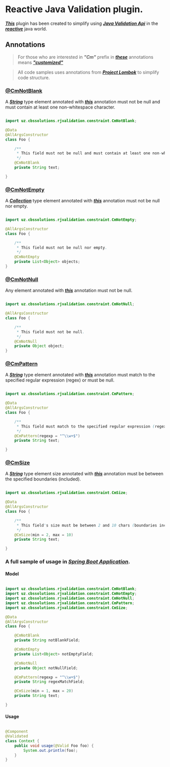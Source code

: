 # Reactive Java Validation plugin.

[***This***](https://gitlab.hayotbank.uz/mobile-back/plugins/general/rjvalidation/-/tree/master/) plugin has been 
created to simplify using [***Java Validation Api***](https://docs.oracle.com/javaee/7/api/javax/validation/package-summary.html)
in the [***reactive***](https://projectreactor.io/) java world.

## Annotations

> For those who are interested in ***"Cm"*** prefix in 
> [***these***](https://gitlab.hayotbank.uz/mobile-back/plugins/general/rjvalidation/-/tree/master/src/main/java/uz/cbssolutions/rjvalidation/constraint) 
> annotations means [***"customized"***](http://acronymsandslang.com/definition/5400387/CM-meaning.html)

> All code samples uses annotations from [***Project Lombok***](https://projectlombok.org/) to simplify code structure.

### [**@CmNotBlank**](https://gitlab.hayotbank.uz/mobile-back/plugins/general/rjvalidation/-/blob/master/src/main/java/uz/cbssolutions/rjvalidation/constraint/CmNotBlank.java)

A [***String***](https://docs.oracle.com/javase/7/docs/api/java/lang/String.html) type element annotated with
[***this***](https://gitlab.hayotbank.uz/mobile-back/plugins/general/rjvalidation/-/blob/master/src/main/java/uz/cbssolutions/rjvalidation/constraint/CmNotBlank.java) 
annotation must not be null and must contain at least one non-whitespace character.

```java

import uz.cbssolutions.rjvalidation.constraint.CmNotBlank;

@Data
@AllArgsConstructor
class Foo {

    /**
     * This field must not be null and must contain at least one non-whitespace character.
     */
    @CmNotBlank
    private String text;

} 
```

### [**@CmNotEmpty**](https://gitlab.hayotbank.uz/mobile-back/plugins/general/rjvalidation/-/blob/master/src/main/java/uz/cbssolutions/rjvalidation/constraint/CmNotEmpty.java)

A [***Collection<E>***](https://docs.oracle.com/javase/7/docs/api/java/util/Collection.html) type element annotated
with [***this***](https://gitlab.hayotbank.uz/mobile-back/plugins/general/rjvalidation/-/blob/master/src/main/java/uz/cbssolutions/rjvalidation/constraint/CmNotEmpty.java) annotation must not be null nor empty.

```java

import uz.cbssolutions.rjvalidation.constraint.CmNotEmpty;

@AllArgsConstructor
class Foo {

    /**
     * This field must not be null nor empty.
     */
    @CmNotEmpty
    private List<Object> objects;
}
```

### [**@CmNotNull**](https://gitlab.hayotbank.uz/mobile-back/plugins/general/rjvalidation/-/blob/master/src/main/java/uz/cbssolutions/rjvalidation/constraint/CmNotNull.java)

Any element annotated with [***this***](https://gitlab.hayotbank.uz/mobile-back/plugins/general/rjvalidation/-/blob/master/src/main/java/uz/cbssolutions/rjvalidation/constraint/CmNotNull.java) 
annotation must not be null.

```java

import uz.cbssolutions.rjvalidation.constraint.CmNotNull;

@AllArgsConstructor
class Foo {

    /**
     * This field must not be null.
     */
    @CmNotNull
    private Object object;
}
```

### [**@CmPattern**](https://gitlab.hayotbank.uz/mobile-back/plugins/general/rjvalidation/-/blob/master/src/main/java/uz/cbssolutions/rjvalidation/constraint/CmPattern.java)

A [***String***](https://docs.oracle.com/javase/7/docs/api/java/lang/String.html) type element annotated with
[***this***](https://gitlab.hayotbank.uz/mobile-back/plugins/general/rjvalidation/-/blob/master/src/main/java/uz/cbssolutions/rjvalidation/constraint/CmPattern.java) 
annotation must match to the specified regular expression (regex) or must be null.

```java

import uz.cbssolutions.rjvalidation.constraint.CmPattern;

@Data
@AllArgsConstructor
class Foo {

    /**
     * This field must match to the specified regular expression (regex) or must be null.
     */
    @CmPattern(regexp = "^\\w+$")
    private String text;

} 
```

### [**@CmSize**](https://gitlab.hayotbank.uz/mobile-back/plugins/general/rjvalidation/-/blob/master/src/main/java/uz/cbssolutions/rjvalidation/constraint/CmSize.java)

A [***String***](https://docs.oracle.com/javase/7/docs/api/java/lang/String.html) type element size annotated with
[***this***](https://gitlab.hayotbank.uz/mobile-back/plugins/general/rjvalidation/-/blob/master/src/main/java/uz/cbssolutions/rjvalidation/constraint/CmSize.java) annotation must be between the specified boundaries (included).

```java

import uz.cbssolutions.rjvalidation.constraint.CmSize;

@Data
@AllArgsConstructor
class Foo {

    /**
     * This field's size must be between 2 and 10 chars (boundaries included) 
     */
    @CmSize(min = 2, max = 10)
    private String text;

} 
```

### A full sample of usage in [***Spring Boot Application***](https://github.com/spring-projects/spring-boot).

#### Model

```java

import uz.cbssolutions.rjvalidation.constraint.CmNotBlank;
import uz.cbssolutions.rjvalidation.constraint.CmNotEmpty;
import uz.cbssolutions.rjvalidation.constraint.CmNotNull;
import uz.cbssolutions.rjvalidation.constraint.CmPattern;
import uz.cbssolutions.rjvalidation.constraint.CmSize;

@Data
@AllArgsConstructor
class Foo {

    @CmNotBlank
    private String notBlankField;

    @CmNotEmpty
    private List<Object> notEmptyField;

    @CmNotNull
    private Object notNullField;

    @CmPattern(regexp = "^\\w+$")
    private String regexMatchField;

    @CmSize(min = 1, max = 20)
    private String text;

}
```

#### Usage

```java

@Component
@Validated
class Context {
    public void usage(@Valid Foo foo) {
        System.out.println(foo);
    }
}
```